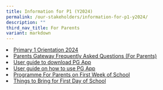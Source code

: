 ```yaml
---
title: Information for P1 (Y2024)
permalink: /our-stakeholders/information-for-p1-y2024/
description: ""
third_nav_title: For Parents
variant: markdown
---
```

<li><a href="/files/p1%20(y2024)%20orientation%20slides_website_compressed%20(1).pdf">Primary 1 Orientation 2024</a></li>
<li><a href="/files/2023%20Info%20for%20P1/Parents%20Gateway%20_Frequently%20Asked%20Questions%20(For%20Parents).pdf">Parents Gateway Frequently Asked Questions (For Parents)</a></li>
<li><a href="/files/2023%20Info%20for%20P1/User%20guide%20to%20download%20PG%20App.pdf">User guide to download PG App</a></li>
<li><a href="/files/2023%20Info%20for%20P1/User%20guide%20on%20how%20to%20use%20PG%20App.pdf">User guide on how to use PG App</a></li>
<li><a href="/files/2023%20Info%20for%20P1/PROGRAMME_FOR_PARENTS_ON_FIRST_WEEK_OF_SCHOOL.pdf">Programme For Parents on First Week of School</a></li>
<li><a href="//files/2023%20Info%20for%20P1/P1_things_to_bring_for_2024.pdf">Things to Bring for First Day of School</a></li>